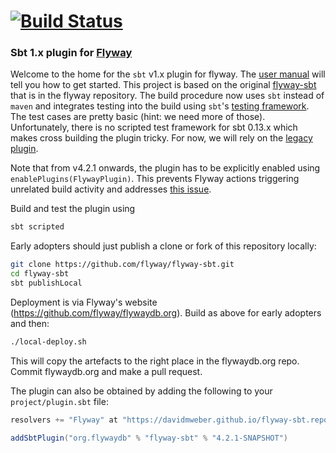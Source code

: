 
# [![Build Status](https://travis-ci.org/flyway/flyway-sbt.svg?branch=master)](https://travis-ci.org/davidmweber/flyway-sbt)

### Sbt 1.x plugin for [Flyway](https://flywaydb.org)

Welcome to the home for the `sbt` v1.x plugin for flyway. The [user manual](https://flywaydb.org/documentation/sbt/)
will tell you how to get started. This project is based on the original [flyway-sbt](https://github.com/flyway/flyway/tree/master/flyway-sbt) that is in the flyway repository.
The build procedure now uses `sbt` instead of `maven` and integrates testing into the build using `sbt`'s 
[testing framework](http://www.scala-sbt.org/1.x/docs/Testing-sbt-plugins.html). The test cases are pretty basic 
(hint: we need more of those). Unfortunately, there is no scripted test framework for sbt 0.13.x which makes cross 
building the plugin tricky. For now, we will rely on the [legacy plugin](https://github.com/flyway/flyway/tree/master/flyway-sbt).

Note that from v4.2.1 onwards, the plugin has to be explicitly enabled using `enablePlugins(FlywayPlugin)`. This prevents
Flyway actions triggering unrelated build activity and addresses [this issue](https://github.com/flyway/flyway/issues/1329).

Build and test the plugin using

```bash
sbt scripted
```

Early adopters should just publish a clone or fork of this repository locally:
```bash
git clone https://github.com/flyway/flyway-sbt.git
cd flyway-sbt
sbt publishLocal
```

Deployment is via Flyway's website (https://github.com/flyway/flywaydb.org). Build as above for early adopters and then:

```bash
./local-deploy.sh
```

This will copy the artefacts to the right place in the flywaydb.org repo. Commit flywaydb.org and make a pull request.

The plugin can also be obtained by adding the following to your `project/plugin.sbt` file:

```scala
resolvers += "Flyway" at "https://davidmweber.github.io/flyway-sbt.repo"

addSbtPlugin("org.flywaydb" % "flyway-sbt" % "4.2.1-SNAPSHOT")
```


